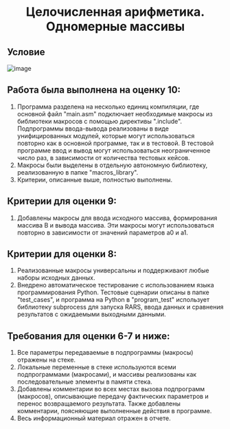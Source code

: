 <h1 align = 'center'>Целочисленная арифметика. Одномерные массивы</h1>

## Условие
![image](https://github.com/nikitaptl/works_ACS_OS/assets/145208333/ed93d24d-9f92-4a38-8e6d-17286dd137a4)

## Работа была выполнена на оценку 10:
  1. Программа разделена на несколько единиц компиляции, где основной файл "main.asm" подключает необходимые макросы из библиотеки макросов с помощью директивы ".include". Подпрограммы ввода-вывода реализованы в виде унифицированных модулей, которые могут использоваться повторно как в основной программе, так и в тестовой. В тестовой программе ввод и вывод могут использоваться неограниченное число раз, в зависимости от количества тестовых кейсов.
  2. Макросы были выделены в отдельную автономную библиотеку, реализованную в папке "macros_library".
  3. Критерии, описанные выше, полностью выполнены.

## Критерии для оценки 9:
  1. Добавлены макросы для ввода исходного массива, формирования массива B и вывода массива. Эти макросы могут использоваться повторно в зависимости от значений параметров a0 и a1.

## Критерии для оценки 8:
  1. Реализованные макросы универсальны и поддерживают любые наборы исходных данных.
  2. Внедрено автоматическое тестирование с использованием языка программирования Python. Тестовые сценарии описаны в папке "test_cases", и программа на Python в "program_test" использует библиотеку subprocess для запуска RARS, ввода данных и сравнения результатов с ожидаемыми выходными данными.
     
## Требования для оценки 6-7 и ниже:
  1. Все параметры передаваемые в подпрограммы (макросы) отражены на стеке.
  2. Локальные переменные в стеке используются всеми подпрограммами (макросами), и массивы реализованы как последовательные элементы в памяти стека.
  3. Добавлены комментарии во всех местах вызова подпрограмм (макросов), описывающие передачу фактических параметров и перенос возвращаемого результата. Также добавлены комментарии, поясняющие выполненные действия в программе.
  4. Весь информационный материал отражен в отчете.
